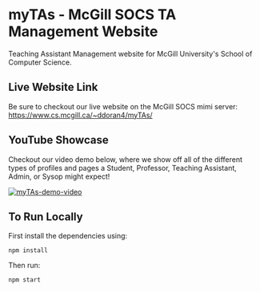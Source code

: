 # myTAs - McGill SOCS TA Management Website

Teaching Assistant Management website for McGill University's School of Computer Science.

## Live Website Link

Be sure to checkout our live website on the McGill SOCS mimi server: https://www.cs.mcgill.ca/~ddoran4/myTAs/

## YouTube Showcase

Checkout our video demo below, where we show off all of the different types of profiles and pages a Student, Professor, Teaching Assistant, Admin, or Sysop might expect!

[![myTAs-demo-video](https://user-images.githubusercontent.com/63019625/163755238-722b80f6-92fb-41a2-aabb-62c9565524bd.png)](https://youtu.be/-rUVPcHHdtk)

## To Run Locally

First install the dependencies using:

    npm install

Then run:

    npm start
